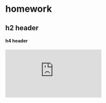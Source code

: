 # homework
## h2 header

#### h4 header

![查看另一个文件请点击这里](https://github.com/syiqun/homework/blob/main/test.md)
